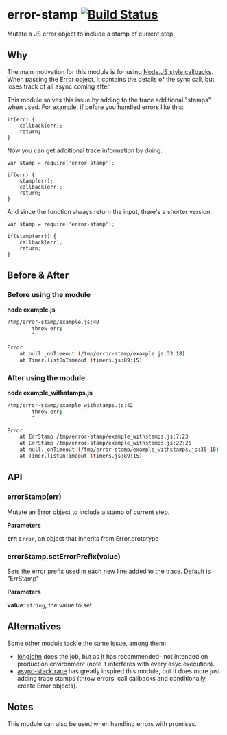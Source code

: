 # error-stamp [![Build Status][ci-img]][ci]
Mutate a JS error object to include a stamp of current step.

[ci-img]:  https://travis-ci.org/pazams/error-stamp.svg
[ci]:      https://travis-ci.org/pazams/error-stamp

## Why 
The main motivation for this module is for using [Node.JS style callbacks](https://nodejs.org/api/errors.html#errors_node_js_style_callbacks). When passing the Error object, it contains the details of the sync call, but loses track of all async coming after. 

This module solves this issue by adding to the trace additional "stamps" when used.
For example, if before you handled errors like this:

```JS
if(err) {
    callback(err);
    return;
}   
```

Now you can get additional trace information by doing:
```JS
var stamp = require('error-stamp');

if(err) {
    stamp(err);
    callback(err);
    return;
}   
```

And since the function always return the input, there's a shorter version:
```JS
var stamp = require('error-stamp');

if(stamp(err)) {
    callback(err);
    return;
}   
```

## Before & After

### Before using the module
__node example.js__
```bash
/tmp/error-stamp/example.js:40
        throw err;
        ^

Error
    at null._onTimeout (/tmp/error-stamp/example.js:33:18)
    at Timer.listOnTimeout (timers.js:89:15)
```


### After using the module
__node example_withstamps.js__
```bash
/tmp/error-stamp/example_withstamps.js:42
        throw err;
        ^

Error
    at ErrStamp /tmp/error-stamp/example_withstamps.js:7:23
    at ErrStamp /tmp/error-stamp/example_withstamps.js:22:26
    at null._onTimeout (/tmp/error-stamp/example_withstamps.js:35:18)
    at Timer.listOnTimeout (timers.js:89:15)
```

## API


### errorStamp(err) 

Mutate an Error object to include a stamp of current step.

**Parameters**

**err**: `Error`, an object that inherits from Error.prototype


### errorStamp.setErrorPrefix(value) 

Sets the error prefix used in each new line added to the trace. Default is "ErrStamp"

**Parameters**

**value**: `string`, the value to set


## Alternatives
Some other module tackle the same issue, among them:
- [longjohn](https://github.com/mattinsler/longjohn) does the job, but as it has recommended- not intended on production environment (note it interferes with every asyc execution).
- [async-stacktrace](https://github.com/Pita/async-stacktrace) has greatly inspired this module, but it does more just adding trace stamps (throw errors, call callbacks and conditionally create Error objects).

## Notes
This module can also be used when handling errors with promises.

